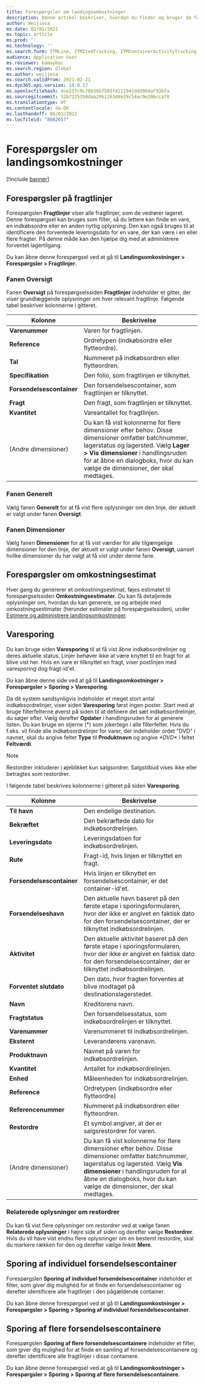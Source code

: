 ```yaml
---
title: Forespørgsler om landingsomkostninger
description: Denne artikel beskriver, hvordan du finder og bruger de forskellige typer forespørgsler, der er tilgængelige i modulet Landingsomkostninger.
author: Weijiesa
ms.date: 02/01/2021
ms.topic: article
ms.prod: ''
ms.technology: ''
ms.search.form: ITMLine, ITMItemTracking, ITMContainerActivityTracking, ITMContainerTracking
audience: Application User
ms.reviewer: kamaybac
ms.search.region: Global
ms.author: weijiesa
ms.search.validFrom: 2021-02-21
ms.dyn365.ops.version: 10.0.17
ms.openlocfilehash: 4ce237c9c76b30b7503fd211942ddd904af93bfa
ms.sourcegitcommit: 52b7225350daa29b1263d8e29c54ac9e20bcca70
ms.translationtype: HT
ms.contentlocale: da-DK
ms.lasthandoff: 06/03/2022
ms.locfileid: "8882657"
---
```

# <a name="landed-cost-inquiries"></a>Forespørgsler om landingsomkostninger

[!include [banner](../../includes/banner.md)]

## <a name="voyage-line-inquiries"></a>Forespørgsler på fragtlinjer

Forespørgslen **Fragtlinjer** viser alle fragtlinjer, som de vedrører lageret. Denne forespørgsel kan bruges som filter, så du lettere kan finde en vare, en indkøbsordre eller en anden nyttig oplysning. Den kan også bruges til at identificere den forventede leveringsdato for en vare, der kan være i en eller flere fragter. På denne måde kan den hjælpe dig med at administrere forventet lagertilgang.

Du kan åbne denne forespørgsel ved at gå til **Landingsomkostninger \> Forespørgsler \> Fragtlinjer**.

### <a name="overview-tab"></a>Fanen Oversigt

Fanen **Oversigt** på forespørgselssiden **Fragtlinjer** indeholder et gitter, der viser grundlæggende oplysninger om hver relevant fragtlinje. Følgende tabel beskriver kolonnerne i gitteret.

| Kolonne | Beskrivelse |
|---|---|
| **Varenummer** | Varen for fragtlinjen. |
| **Reference** | Ordretypen (indkøbsordre eller flytteordre). |
| **Tal** | Nummeret på indkøbsordren eller flytteordren. |
| **Specifikation** | Den folio, som fragtlinjen er tilknyttet. |
| **Forsendelsescontainer** | Den forsendelsescontainer, som fragtlinjen er tilknyttet. |
| **Fragt** | Den fragt, som fragtlinjen er tilknyttet. |
| **Kvantitet** | Vareantallet for fragtlinjen. |
| (Andre dimensioner) | Du kan få vist kolonnerne for flere dimensioner efter behov. Disse dimensioner omfatter batchnummer, lagerstatus og lagersted. Vælg **Lager \> Vis dimensioner** i handlingsruden for at åbne en dialogboks, hvor du kan vælge de dimensioner, der skal medtages. |

### <a name="general-tab"></a>Fanen Generelt

Vælg fanen **Generelt** for at få vist flere oplysninger om den linje, der aktuelt er valgt under fanen **Oversigt**.

### <a name="dimensions-tab"></a>Fanen Dimensioner

Vælg fanen **Dimensioner** for at få vist værdier for alle tilgængelige dimensioner for den linje, der aktuelt er valgt under fanen **Oversigt**, uanset hvilke dimensioner du har valgt at få vist under denne fane.

## <a name="cost-estimate-inquiries"></a>Forespørgsler om omkostningsestimat

Hver gang du genererer et omkostningsestimat, føjes estimatet til forespørgselssiden **Omkostningsestimater**. Du kan få detaljerede oplysninger om, hvordan du kan generere, se og arbejde med omkostningsestimater (herunder estimater på forespørgselssiden), under [Estimere og administrere landingsomkostninger](estimate-manage-landed-costs.md).

## <a name="item-tracking"></a>Varesporing

Du kan bruge siden **Varesporing** til at få vist åbne indkøbsordrelinjer og deres aktuelle status. Linjer behøver ikke at være knyttet til en fragt for at blive vist her. Hvis en vare er tilknyttet en fragt, viser postlinjen med varesporing dog fragt-id'et.

Du kan åbne denne side ved at gå til **Landingsomkostninger \> Forespørgsler \> Sporing \> Varesporing**.

Da dit system sandsynligvis indeholder et meget stort antal indkøbsordrelinjer, viser siden **Varesporing** først ingen poster. Start med at bruge filterfelterne øverst på siden til at definere det sæt indkøbsordrelinjer, du søger efter. Vælg derefter **Opdater** i handlingsruden for at generere listen. Du kan bruge en stjerne (\*) som jokertegn i alle filterfelter. Hvis du f.eks. vil finde alle indkøbsordrelinjer for varer, der indeholder ordet "DVD" i navnet, skal du angive feltet **Type** til **Produktnavn** og angive *\*DVD\** i feltet **Feltværdi**.

> [!NOTE]
> Restordrer inkluderer i øjeblikket kun salgsordrer. Salgstilbud vises ikke eller betragtes som restordrer.

I følgende tabel beskrives kolonnerne i gitteret på siden **Varesporing**.

| Kolonne | Beskrivelse |
|---|---|
| **Til havn** | Den endelige destination. |
| **Bekræftet** | Den bekræftede dato for indkøbsordrelinjen. |
| **Leveringsdato** | Leveringsdatoen for indkøbsordrelinjen. |
| **Rute** | Fragt-id, hvis linjen er tilknyttet en fragt. |
| **Forsendelsescontainer** | Hvis linjen er tilknyttet en forsendelsescontainer, er det container-id'et. |
| **Forsendelseshavn** | Den aktuelle havn baseret på den første etape i sporingsformularen, hvor der ikke er angivet en faktisk dato for den forsendelsescontainer, der er tilknyttet indkøbsordrelinjen. |
| **Aktivitet** | Den aktuelle aktivitet baseret på den første etape i sporingsformularen, hvor der ikke er angivet en faktisk dato for den forsendelsescontainer, der er tilknyttet indkøbsordrelinjen. |
| **Forventet slutdato** | Den dato, hvor fragten forventes at blive modtaget på destinationslagerstedet. |
| **Navn** | Kreditorens navn. |
| **Fragtstatus** | Den forsendelsesstatus, som indkøbsordrelinjen er tilknyttet. |
| **Varenummer** | Varenummeret til indkøbsordrelinjen. |
| **Eksternt** | Leverandørens varenavn. |
| **Produktnavn** | Navnet på varen for indkøbsordrelinjen. |
| **Kvantitet** | Antallet for indkøbsordrelinjen. |
| **Enhed** | Måleenheden for indkøbsordrelinjen. |
| **Reference** | Ordretypen (indkøbsordre eller flytteordre) |
| **Referencenummer** | Nummeret på indkøbsordren eller flytteordren. |
| **Restordre** | Et symbol angiver, at der er salgsrestordrer for varen. |
| (Andre dimensioner) | Du kan få vist kolonnerne for flere dimensioner efter behov. Disse dimensioner omfatter batchnummer, lagerstatus og lagersted. Vælg **Vis dimensioner** i handlingsruden for at åbne en dialogboks, hvor du kan vælge de dimensioner, der skal medtages. |

### <a name="related-information-about-backorders"></a>Relaterede oplysninger om restordrer

Du kan få vist flere oplysninger om restordrer ved at vælge fanen **Relaterede oplysninger** i højre side af siden og derefter vælge **Restordrer**. Hvis du vil have vist endnu flere oplysninger om en bestemt restordre, skal du markere rækken for den og derefter vælge linket **Mere**.

## <a name="individual-shipping-container-tracking"></a>Sporing af individuel forsendelsescontainer

Forespørgslen **Sporing af individuel forsendelsescontainer** indeholder et filter, som giver dig mulighed for at finde en forsendelsescontainer og derefter identificere alle fragtlinjer i den pågældende container.

Du kan åbne denne forespørgsel ved at gå til **Landingsomkostninger \> Forespørgsler \> Sporing \> Sporing af individuel forsendelsescontainer**.

## <a name="multiple-shipping-container-tracking"></a>Sporing af flere forsendelsescontainere

Forespørgslen **Sporing af flere forsendelsescontainere** indeholder et filter, som giver dig mulighed for at finde en samling af forsendelsescontainere og derefter identificere alle fragtlinjer i disse containere.

Du kan åbne denne forespørgsel ved at gå til **Landingsomkostninger \> Forespørgsler \> Sporing \> Sporing af flere forsendelsescontainere**.
